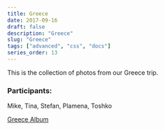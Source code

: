 ```yaml
---
title: Greece
date: 2017-09-16
draft: false
description: "Greece"
slug: "Greece"
tags: ["advanced", "css", "docs"]
series_order: 13
---
```


This is the collection of photos from our Greece trip.

### Participants:
Mike, Tina, Stefan, Plamena, Toshko

[Greece Album](https://photos.app.goo.gl/J2eg6VQXUEVIAQku1)
